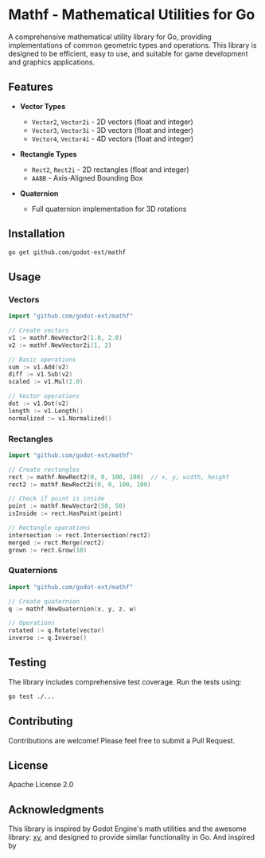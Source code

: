 # Mathf - Mathematical Utilities for Go

A comprehensive mathematical utility library for Go, providing implementations of common geometric types and operations. This library is designed to be efficient, easy to use, and suitable for game development and graphics applications.

## Features

- **Vector Types**
  - `Vector2`, `Vector2i` - 2D vectors (float and integer)
  - `Vector3`, `Vector3i` - 3D vectors (float and integer)
  - `Vector4`, `Vector4i` - 4D vectors (float and integer)

- **Rectangle Types**
  - `Rect2`, `Rect2i` - 2D rectangles (float and integer)
  - `AABB` - Axis-Aligned Bounding Box

- **Quaternion**
  - Full quaternion implementation for 3D rotations

## Installation

```bash
go get github.com/godot-ext/mathf
```

## Usage

### Vectors

```go
import "github.com/godot-ext/mathf"

// Create vectors
v1 := mathf.NewVector2(1.0, 2.0)
v2 := mathf.NewVector2i(1, 2)

// Basic operations
sum := v1.Add(v2)
diff := v1.Sub(v2)
scaled := v1.Mul(2.0)

// Vector operations
dot := v1.Dot(v2)
length := v1.Length()
normalized := v1.Normalized()
```

### Rectangles

```go
import "github.com/godot-ext/mathf"

// Create rectangles
rect := mathf.NewRect2(0, 0, 100, 100)  // x, y, width, height
rect2 := mathf.NewRect2i(0, 0, 100, 100)

// Check if point is inside
point := mathf.NewVector2(50, 50)
isInside := rect.HasPoint(point)

// Rectangle operations
intersection := rect.Intersection(rect2)
merged := rect.Merge(rect2)
grown := rect.Grow(10)
```

### Quaternions

```go
import "github.com/godot-ext/mathf"

// Create quaternion
q := mathf.NewQuaternion(x, y, z, w)

// Operations
rotated := q.Rotate(vector)
inverse := q.Inverse()
```

## Testing

The library includes comprehensive test coverage. Run the tests using:

```bash
go test ./...
```

## Contributing

Contributions are welcome! Please feel free to submit a Pull Request.

## License

Apache License 2.0

## Acknowledgments

This library is inspired by Godot Engine's math utilities and the awesome library: [xy](https://github.com/grow-graphics/xy), and designed to provide similar functionality in Go. And inspired by 